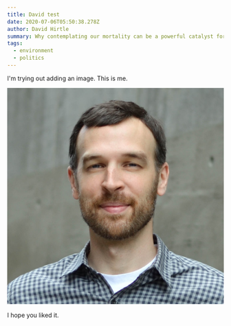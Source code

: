 ```yaml
---
title: David test
date: 2020-07-06T05:50:38.278Z
author: David Hirtle
summary: Why contemplating our mortality can be a powerful catalyst for change
tags:
  - environment
  - politics
---
```

I'm trying out adding an image. This is me.

![A sample inlined image](/static/img/david-bigroom-small.jpg)

I hope you liked it.